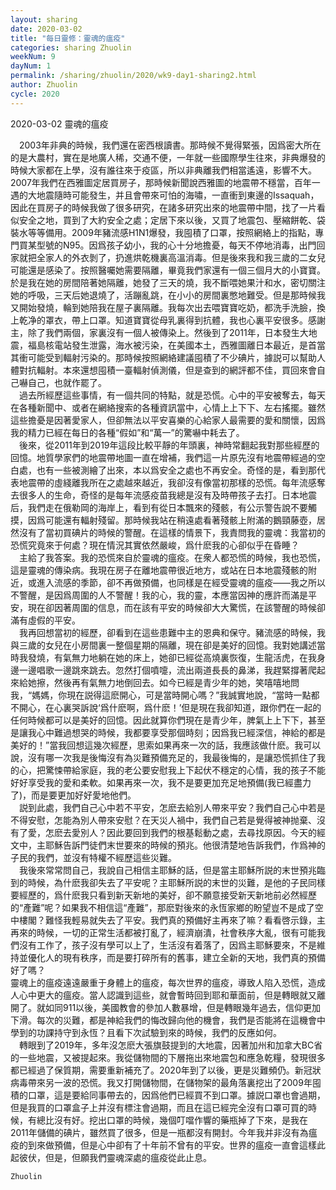 ```yaml
---
layout: sharing
date: 2020-03-02
title: "每日靈修：靈魂的瘟疫"
categories: sharing Zhuolin
weekNum: 9
dayNum: 1
permalink: /sharing/zhuolin/2020/wk9-day1-sharing2.html
author: Zhuolin
cycle: 2020
---
```

2020-03-02 靈魂的瘟疫  
   
　2003年非典的時候，我們還在密西根讀書。那時候不覺得緊張，因爲密大所在的是大農村，實在是地廣人稀，交通不便，一年就一些國際學生往來，非典爆發的時候大家都在上學，沒有誰往來于疫區，所以非典離我們相當遙遠，影響不大。2007年我們在西雅圖定居買房子，那時候新聞說西雅圖的地震帶不穩當，百年一遇的大地震隨時可能發生，并且會帶來可怕的海嘯，一直衝到東邊的Issaquah，因此在買房子的時候我做了很多研究，在諸多研究出來的地震帶中間，找了一片看似安全之地，買到了大約安全之處；定居下來以後，又買了地震包、壓縮餅乾、袋裝水等等備用。2009年豬流感H1N1爆發，我囤積了口罩，按照網絡上的指點，專門買某型號的N95。因爲孩子幼小，我的心十分地擔憂，每天不停地消毒，出門回家就把全家人的外衣剝了，扔進烘乾機裏高溫消毒。但是後來我和我三歲的二女兒可能還是感染了。按照醫囑她需要隔離，畢竟我們家還有一個三個月大的小寶寶。於是我在她的房間陪著她隔離，她發了三天的燒，我不斷喂她果汁和水，密切關注她的呼吸，三天后她退燒了，活蹦亂跳，在小小的房間裏憋地難受。但是那時候我又開始發燒，輪到她陪我在屋子裏隔離。我每次出去喂寶寶吃奶，都洗手洗臉，換上乾净的罩衣，帶上口罩。知道寶寶從母乳裏得到抗體，我也心裏平安很多。感謝主，除了我們兩個，家裏沒有一個人被傳染上。然後到了2011年，日本發生大地震，福島核電站發生泄露，海水被污染，在美國本土，西雅圖離日本最近，是首當其衝可能受到輻射污染的。那時候按照網絡建議囤積了不少碘片，據説可以幫助人體對抗輻射。本來還想囤積一臺輻射偵測儀，但是查到的網評都不佳，買回來會自己嚇自己，也就作罷了。  
　過去所經歷這些事情，有一個共同的特點，就是恐慌。心中的平安被奪去，每天在各種新聞中、或者在網絡搜索的各種資訊當中，心情上上下下、左右搖擺。雖然這些擔憂是因著愛家人，但卻無法以平安喜樂的心給家人最需要的愛和關懷，因爲我的精力已經在每日的各種“假如”和“萬一”的驚嚇中耗去了。  
　後來，從2011年到2019年這段比較平靜的年頭裏，神時常翻起我對那些經歷的回憶。地質學家們的地震帶地圖一直在增補，我們這一片原先沒有地震帶經過的空白處，也有一些被測繪了出來，本以爲安全之處也不再安全。奇怪的是，看到那代表地震帶的虛綫離我所在之處越來越近，我卻沒有像當初那樣的恐慌。每年流感奪去很多人的生命，奇怪的是每年流感疫苗我總是沒有及時帶孩子去打。日本地震后，我們走在俄勒岡的海岸上，看到有從日本飄來的殘骸，有公示警告說不要觸摸，因爲可能還有輻射殘留。那時候我站在稍遠處看著殘骸上附滿的鵝頸藤壺，居然沒有了當初買碘片的時候的警醒。在這樣的情景下，我責問我的靈魂：我當初的恐慌究竟來于何處？現在情況其實依然嚴峻，爲什麽我的心卻似乎在昏睡？    
　主給了我答案。我的恐慌來自於靈魂的瘟疫。在衆人都恐慌的時候，我也恐慌，這是靈魂的傳染病。我現在房子在離地震帶很近地方，或站在日本地震殘骸的附近，或進入流感的季節，卻不再做預備，也同樣是在經受靈魂的瘟疫——我之所以不警醒，是因爲周圍的人不警醒！我的心，我的靈，本應當因神的應許而滿是平安，現在卻因著周圍的信息，而在該有平安的時候卻大大驚慌，在該警醒的時候卻滿有虛假的平安。  
　我再回想當初的經歷，卻看到在這些患難中主的恩典和保守。豬流感的時候，我與三歲的女兒在小房間裏一整個星期的隔離，現在卻是美好的回憶。我對她講述當時我發燒，有氣無力地躺在她的床上，她卻已經從高燒裏恢復，生龍活虎，在我身邊一邊唱歌一邊跳來跳去。忽然打個噴嚏，流出兩道長長的鼻涕，我趕緊撐著爬起來給她擦，然後再有氣無力地倒回去。如今已經是青少年的她，笑嘻嘻地問我，“媽媽，你現在説得這麽開心，可是當時開心嗎？”我誠實地說，“當時一點都不開心，在心裏哭訴說‘爲什麽啊，爲什麽！’但是現在我卻知道，跟你們在一起的任何時候都可以是美好的回憶。因此就算你們現在是青少年，脾氣上上下下，甚至是讓我心中難過想哭的時候，我都要享受那個時刻；因爲我已經深信，神給的都是美好的！”當我回想這幾次經歷，思索如果再來一次的話，我應該做什麽。我可以說，沒有哪一次我是後悔沒有為災難預備充足的，我最後悔的，是讓恐慌抓住了我的心，把驚悚帶給家庭，我的老公要安慰我上下起伏不穩定的心情，我的孩子不能好好享受我的愛和柔軟。如果再來一次，我不是要更加充足地預備(我已經盡力了)，而是要更加好好愛地他們。  
　説到此處，我們自己心中若不平安，怎麽去給別人帶來平安？我們自己心中若是不得安慰，怎能為別人帶來安慰？在天災人禍中，我們自己若是覺得被神抛棄、沒有了愛，怎麽去愛別人？因此要回到我們的根基鬆動之處，去尋找原因。今天的經文中，主耶穌告訴門徒們末世要來的時候的預兆。他很清楚地告訴我們，作爲神的子民的我們，並沒有特權不經歷這些災難。  
　我後來常常問自己，我說自己相信主耶穌的話，但是當主耶穌所説的末世預兆臨到的時候，為什麽我卻失去了平安呢？主耶穌所説的末世的災難，是他的子民同樣要經歷的，爲什麽我只看到新天新地的美好，卻不願意接受新天新地前必然經歷的“產難”呢？如果我不相信這“產難”，那麽對後來的永恆家鄉的盼望豈不是成了空中樓閣？難怪我輕易就失去了平安。我們真的預備好主再來了嘛？看看啓示錄，主再來的時候，一切的正常生活都被打亂了，經濟崩潰，社會秩序大亂，很有可能我們沒有工作了，孩子沒有學可以上了，生活沒有着落了，因爲主耶穌要來，不是維持並優化人的現有秩序，而是要打碎所有的舊事，建立全新的天地，我們真的預備好了嗎？  
   靈魂上的瘟疫遠遠嚴重于身體上的瘟疫，每次世界的瘟疫，導致人陷入恐慌，造成人心中更大的瘟疫。當人認識到這些，就會暫時回到耶和華面前，但是轉眼就又離開了。就如同911以後，美國教會的參加人數暴增，但是轉眼幾年過去，信仰更加下滑。每次的災難，都是神給我們的悔改歸向他的機會，我們是否能將在這機會中學到的功課持守到永恆？且看下次試驗到來的時候，我們的反應如何。  
　轉眼到了2019年，多年沒怎麽大張旗鼓提到的大地震，因著加州和加拿大BC省的一些地震，又被提起來。我從儲物間的下層拖出來地震包和應急乾糧，發現很多都已經過了保質期，需要重新補充了。2020年到了以後，更是災難頻仍。新冠狀病毒帶來另一波的恐慌。我又打開儲物間，在儲物架的最角落裏挖出了2009年囤積的口罩，這是要給同事帶去的，因爲他們已經買不到口罩。據説口罩也會過期，但是我買的口罩盒子上并沒有標注會過期，而且在這已經完全沒有口罩可買的時候，有總比沒有好。挖出口罩的時候，幾個叮噹作響的藥瓶掉了下來，是我在2011年儲備的碘片，雖然買了很多，但是一瓶都沒有開封。今年我并非沒有為瘟疫的到來做預備，但是心中卻有了十年前不曾有的平安。世界的瘟疫一直會這樣此起彼伏，但是，但願我們靈魂深處的瘟疫從此止息。  
   
`Zhuolin`  
